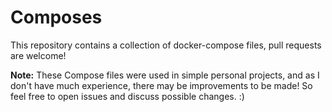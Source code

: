 # Composes

This repository contains a collection of docker-compose files, pull requests are welcome!

**Note:** These Compose files were used in simple personal projects, and as I don't have much experience, there may be improvements to be made! So feel free to open issues and discuss possible changes. :)
